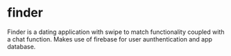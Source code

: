 # finder
Finder is a dating application with swipe to match functionality coupled with a chat function.
Makes use of firebase for user aunthentication and app database.
